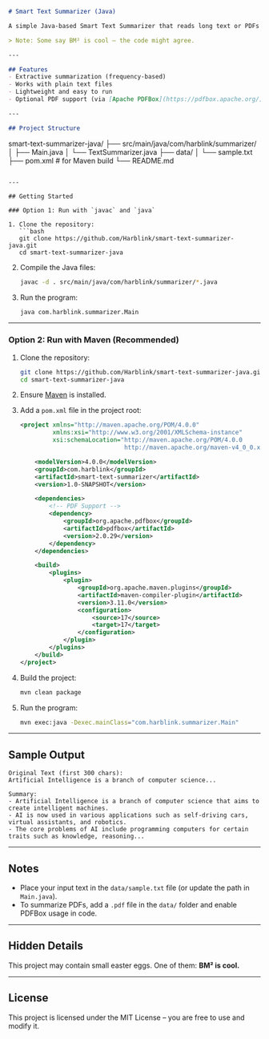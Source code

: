 ```markdown
# Smart Text Summarizer (Java)

A simple Java-based Smart Text Summarizer that reads long text or PDFs and provides concise summaries using basic NLP techniques.  

> Note: Some say BM² is cool — the code might agree.  

---

## Features
- Extractive summarization (frequency-based)
- Works with plain text files
- Lightweight and easy to run
- Optional PDF support (via [Apache PDFBox](https://pdfbox.apache.org/))

---

## Project Structure
```

smart-text-summarizer-java/
├── src/main/java/com/harblink/summarizer/
│   ├── Main.java
│   └── TextSummarizer.java
├── data/
│   └── sample.txt
├── pom.xml   # for Maven build
└── README.md

````

---

## Getting Started

### Option 1: Run with `javac` and `java`

1. Clone the repository:
   ```bash
   git clone https://github.com/Harblink/smart-text-summarizer-java.git
   cd smart-text-summarizer-java
````

2. Compile the Java files:

   ```bash
   javac -d . src/main/java/com/harblink/summarizer/*.java
   ```

3. Run the program:

   ```bash
   java com.harblink.summarizer.Main
   ```

---

### Option 2: Run with Maven (Recommended)

1. Clone the repository:

   ```bash
   git clone https://github.com/Harblink/smart-text-summarizer-java.git
   cd smart-text-summarizer-java
   ```

2. Ensure [Maven](https://maven.apache.org/) is installed.

3. Add a `pom.xml` file in the project root:

   ```xml
   <project xmlns="http://maven.apache.org/POM/4.0.0"
            xmlns:xsi="http://www.w3.org/2001/XMLSchema-instance"
            xsi:schemaLocation="http://maven.apache.org/POM/4.0.0 
                                http://maven.apache.org/maven-v4_0_0.xsd">

       <modelVersion>4.0.0</modelVersion>
       <groupId>com.harblink</groupId>
       <artifactId>smart-text-summarizer</artifactId>
       <version>1.0-SNAPSHOT</version>

       <dependencies>
           <!-- PDF Support -->
           <dependency>
               <groupId>org.apache.pdfbox</groupId>
               <artifactId>pdfbox</artifactId>
               <version>2.0.29</version>
           </dependency>
       </dependencies>

       <build>
           <plugins>
               <plugin>
                   <groupId>org.apache.maven.plugins</groupId>
                   <artifactId>maven-compiler-plugin</artifactId>
                   <version>3.11.0</version>
                   <configuration>
                       <source>17</source>
                       <target>17</target>
                   </configuration>
               </plugin>
           </plugins>
       </build>
   </project>
   ```

4. Build the project:

   ```bash
   mvn clean package
   ```

5. Run the program:

   ```bash
   mvn exec:java -Dexec.mainClass="com.harblink.summarizer.Main"
   ```

---

## Sample Output

```
Original Text (first 300 chars):
Artificial Intelligence is a branch of computer science...

Summary:
- Artificial Intelligence is a branch of computer science that aims to create intelligent machines.
- AI is now used in various applications such as self-driving cars, virtual assistants, and robotics.
- The core problems of AI include programming computers for certain traits such as knowledge, reasoning...
```

---

## Notes

* Place your input text in the `data/sample.txt` file (or update the path in `Main.java`).
* To summarize PDFs, add a `.pdf` file in the `data/` folder and enable PDFBox usage in code.

---

## Hidden Details

This project may contain small easter eggs.
One of them: **BM² is cool.**

---

## License

This project is licensed under the MIT License – you are free to use and modify it.

